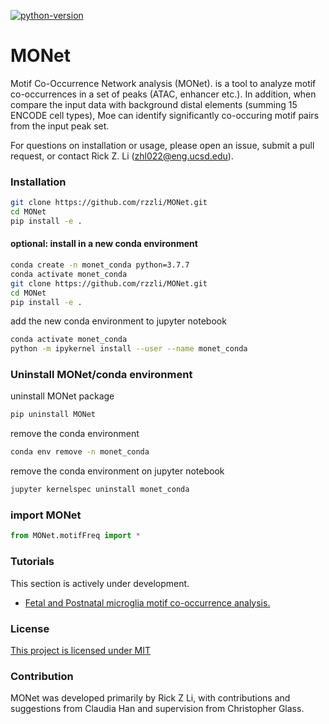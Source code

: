 [![python-version](https://img.shields.io/badge/python-3.7+-blue.svg)](https://www.python.org/downloads/release/python-360/)

# MONet 
Motif Co-Occurrence Network analysis (MONet). is a tool to analyze motif co-occurrences in a set of peaks (ATAC, enhancer etc.). In addition, when compare the input data with background distal elements (summing 15 ENCODE cell types), Moe can identify significantly co-occuring motif pairs from the input peak set.

For questions on installation or usage, please open an issue, submit a pull request, or contact Rick Z. Li (zhl022@eng.ucsd.edu).

### Installation
```bash
git clone https://github.com/rzzli/MONet.git
cd MONet
pip install -e .
```
#### optional: install in a new conda environment
```bash
conda create -n monet_conda python=3.7.7
conda activate monet_conda
git clone https://github.com/rzzli/MONet.git
cd MONet
pip install -e .
```
add the new conda environment to jupyter notebook
```bash
conda activate monet_conda
python -m ipykernel install --user --name monet_conda
```

### Uninstall MONet/conda environment
uninstall MONet package
```bash
pip uninstall MONet
```
remove the conda environment
```bash
conda env remove -n monet_conda
```

remove the conda environment on jupyter notebook
```bash
jupyter kernelspec uninstall monet_conda
```

### import MONet 
```python
from MONet.motifFreq import *
```

### Tutorials

This section is actively under development.

- [Fetal and Postnatal microglia motif co-occurrence analysis.](tutorials/microglia_cooccurrence.ipynb)

### License
[This project is licensed under MIT](https://github.com/rzzli/MONet/blob/main/LICENSE)

### Contribution
MONet was developed primarily by Rick Z Li, with contributions and suggestions from Claudia Han and supervision from Christopher Glass.

